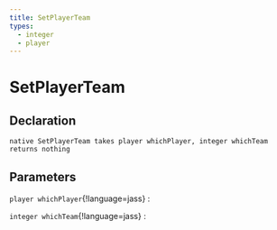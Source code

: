 ```yaml
---
title: SetPlayerTeam
types:
  - integer
  - player
---
```


# SetPlayerTeam

## Declaration

```jass
native SetPlayerTeam takes player whichPlayer, integer whichTeam returns nothing
```

## Parameters
`player whichPlayer`{!language=jass}
: 

`integer whichTeam`{!language=jass}
: 

